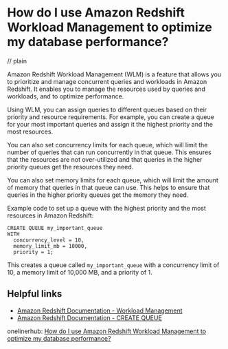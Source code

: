 # How do I use Amazon Redshift Workload Management to optimize my database performance?
// plain

Amazon Redshift Workload Management (WLM) is a feature that allows you to prioritize and manage concurrent queries and workloads in Amazon Redshift. It enables you to manage the resources used by queries and workloads, and to optimize performance.

Using WLM, you can assign queries to different queues based on their priority and resource requirements. For example, you can create a queue for your most important queries and assign it the highest priority and the most resources.

You can also set concurrency limits for each queue, which will limit the number of queries that can run concurrently in that queue. This ensures that the resources are not over-utilized and that queries in the higher priority queues get the resources they need.

You can also set memory limits for each queue, which will limit the amount of memory that queries in that queue can use. This helps to ensure that queries in the higher priority queues get the memory they need.

Example code to set up a queue with the highest priority and the most resources in Amazon Redshift:

```
CREATE QUEUE my_important_queue
WITH
  concurrency_level = 10,
  memory_limit_mb = 10000,
  priority = 1;
```

This creates a queue called `my_important_queue` with a concurrency limit of 10, a memory limit of 10,000 MB, and a priority of 1.

## Helpful links

- [Amazon Redshift Documentation - Workload Management](https://docs.aws.amazon.com/redshift/latest/dg/cm-c-wlm.html)
- [Amazon Redshift Documentation - CREATE QUEUE](https://docs.aws.amazon.com/redshift/latest/dg/r_CREATE_QUEUE.html)

onelinerhub: [How do I use Amazon Redshift Workload Management to optimize my database performance?](https://onelinerhub.com/amazon-redshift/how-do-i-use-amazon-redshift-workload-management-to-optimize-my-database-performance)